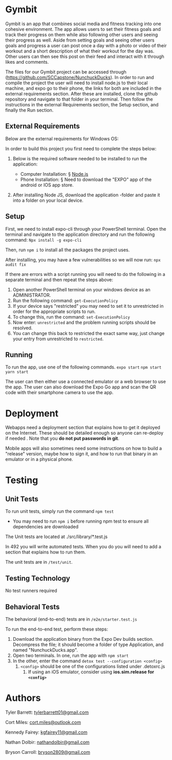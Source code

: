 # Gymbit

Gymbit is an app that combines social media and fitness tracking into one cohesive environment.
The app allows users to set their fitness goals and track their progress on them while also following
other users and seeing their progress as well. Aside from setting goals and seeing other users goals
and progress a user can post once a day with a photo or video of their workout and a short description
of what their workout for the day was. Other users can then see this post on their feed and interact
with it through likes and comments.

The files for our Gymbit project can be accessed through (https://github.com/SCCapstone/NunchuckDucks).
In order to run and compile the project the user will need to install node.js to their local machine, and
expo go to their phone, the links for both are included in the external requirements section. After these
are installed, clone the github repository and navigate to that folder in your terminal. Then follow the instructions
in the external Requirements section, the Setup section, and finally the Run section.

## External Requirements

Below are the external requirements for Windows OS:

In order to build this project you first need to complete the steps below:

1. Below is the required software needed to be installed to run the application:

   - Computer Installation:
     § [Node.js](https://nodejs.org/en/)
   - Phone Installation:
     § Need to download the "EXPO" app of the android or IOS app store.

2. After installing Node JS, download the application -folder and paste it into a folder on your local device.

## Setup

First, we need to install expo-cli through your PowerShell terminal. Open the terminal and navigate to the application directory and run the following command: `Npx install -g expo-cli`

Then, run `npm i` to install all the packages the project uses.

After installing, you may have a few vulnerabilities so we will now run: `npx audit fix`

If there are errors with a script running you will need to do the following in a separate terminal and then repeat the steps above:

1. Open another PowerShell terminal on your windows device as an ADMINISTRATOR.
2. Run the following command: `get-ExecutionPolicy`
3. If your device says "restricted" you may need to set it to unrestricted in order for the appropriate scripts to run.
4. To change this, run the command: `set-ExecutionPolicy`
5. Now enter: `unrestricted` and the problem running scripts should be resolved.
6. You can change this back to restricted the exact same way, just change your entry from unrestricted to `restricted`.

## Running

To run the app, use one of the following commands.
`expo start`
`npm start`
`yarn start`

The user can then either use a connected emulator or a web browser to use the app.
The user can also download the Expo Go app and scan the QR code with their smartphone camera to use the app.

# Deployment

Webapps need a deployment section that explains how to get it deployed on the
Internet. These should be detailed enough so anyone can re-deploy if needed
. Note that you **do not put passwords in git**.

Mobile apps will also sometimes need some instructions on how to build a
"release" version, maybe how to sign it, and how to run that binary in an
emulator or in a physical phone.

# Testing

## Unit Tests

To run unit tests, simply run the command `npm test`

- You may need to run `npm i` before running npm test to ensure all dependencies are downloaded

The Unit tests are located at ./src/library/\*.test.js

In 492 you will write automated tests. When you do you will need to add a
section that explains how to run them.

The unit tests are in `/test/unit`.

## Testing Technology

No test runners required

## Behavioral Tests

The behavioral (end-to-end) tests are in `/e2e/starter.test.js`

To run the end-to-end test, perform these steps:

1. Download the application binary from the Expo Dev builds section. Decompress the file; it should become a folder of type Application, and named "NunchuckDucks.app".
2. Open two terminals. In one, run the app with `npm start`
3. In the other, enter the command `detox test --configuration <config>`
   1. `<config>` should be one of the configurations listed under .detoxrc.js
      1. If using an iOS emulator, consider using **ios.sim.release for `<config>`**

# Authors

Tyler Barrett: tylerbarrett01@gmail.com

Cort Miles: cort.miles@outlook.com

Kennedy Fairey: kgfairey11@gmail.com

Nathan Dolbir: nathandolbir@gmail.com

Bryson Carroll: bryson2809@gmail.com
